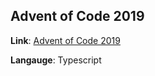 ## Advent of Code 2019

**Link**: [Advent of Code 2019](https://adventofcode.com/2019)

**Langauge**: Typescript
